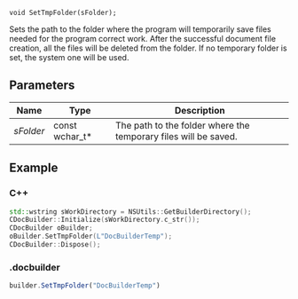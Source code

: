 `void SetTmpFolder(sFolder);`

Sets the path to the folder where the program will temporarily save files needed for the program correct work. After the successful document file creation, all the files will be deleted from the folder. If no temporary folder is set, the system one will be used.

## Parameters

| Name      | Type             | Description                                                     |
| --------- | ---------------- | --------------------------------------------------------------- |
| *sFolder* | const wchar\_t\* | The path to the folder where the temporary files will be saved. |

## Example

### C++

```cpp
std::wstring sWorkDirectory = NSUtils::GetBuilderDirectory();
CDocBuilder::Initialize(sWorkDirectory.c_str());
CDocBuilder oBuilder;
oBuilder.SetTmpFolder(L"DocBuilderTemp");
CDocBuilder::Dispose();
```

### .docbuilder

```ts
builder.SetTmpFolder("DocBuilderTemp")
```
